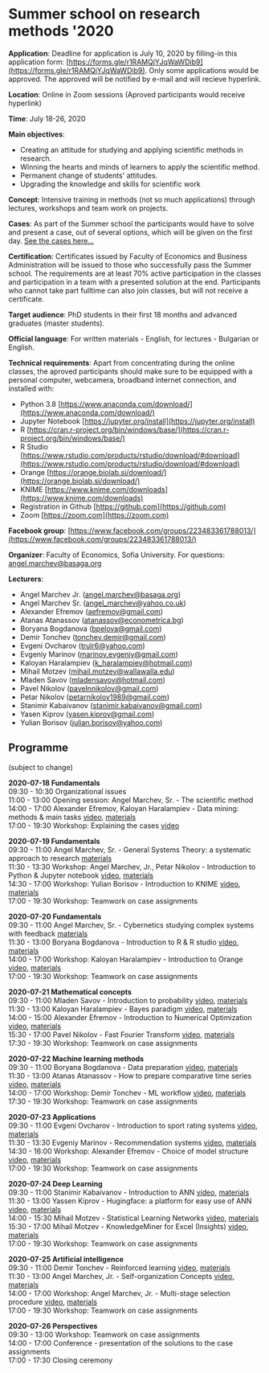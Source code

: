 # Summer school on research methods '2020

**Application**: Deadline for application is July 10, 2020 by filling-in this application form: [https://forms.gle/r1RAMQjYJqWaWDib9](https://forms.gle/r1RAMQjYJqWaWDib9). Only some applications would be approved. The approved will be notified by e-mail and will recieve hyperlink.

**Location**: Online in Zoom sessions (Aproved participants would receive hyperlink)

**Time**: July 18-26, 2020 

**Main objectives**:
* Creating an attitude for studying and applying scientific methods in research.
* Winning the hearts and minds of learners to apply the scientific method.
* Permanent change of students' attitudes.
* Upgrading the knowledge and skills for scientific work

**Concept**: Intensive training in methods (not so much applications) through lectures, workshops and team work on projects. 

**Cases**: As part of the Summer school the participants would have to solve and present a case, out of several options, which will be given on the first day. [See the cases here...](cases_.md)

**Certification**: Certificates issued by Faculty of Economics and Business Administration will be issued to those who successfully pass the Summer school. The requirements are at least 70% active participation in the classes and participation in a team with a presented solution at the end. Participants who cannot take part fulltime can also join classes, but will not receive a certificate.

**Target audience**: PhD students in their first 18 months and advanced graduates (master students).  

**Official language**: For written materials - English, for lectures - Bulgarian or English.

**Technical requirements**: Apart from concentrating during the online classes, the aproved participants should make sure to be equipped with a personal computer, webcamera, broadband internet connection, and installed with:
* Python 3.8 [https://www.anaconda.com/download/](https://www.anaconda.com/download/)
* Jupyter Notebook [https://jupyter.org/install](https://jupyter.org/install)
* R [https://cran.r-project.org/bin/windows/base/](https://cran.r-project.org/bin/windows/base/)
* R Studio [https://www.rstudio.com/products/rstudio/download/#download](https://www.rstudio.com/products/rstudio/download/#download)
* Orange [https://orange.biolab.si/download/](https://orange.biolab.si/download/)
* KNIME [https://www.knime.com/downloads](https://www.knime.com/downloads)
* Registration in Github [https://github.com](https://github.com)
* Zoom [https://zoom.com](https://zoom.com)

**Facebook group**: [https://www.facebook.com/groups/223483361788013/](https://www.facebook.com/groups/223483361788013/)

**Organizer**: Faculty of Economics, Sofia University. For questions: angel.marchev@basaga.org

**Lecturers**:
* Angel Marchev Jr. (angel.marchev@basaga.org)
* Angel Marchev Sr. (angel_marchev@yahoo.co.uk)
* Alexander Efremov (aefremov@gmail.com)
* Atanas Atanassov (atanassov@econometrica.bg)
* Boryana Bogdanova (bpelova@gmail.com)
* Demir Tonchev (tonchev.demir@gmail.com)
* Evgeni Ovcharov (trulr6@yahoo.com)
* Evgeniy Marinov (marinov.evgeniy@gmail.com)
* Kaloyan Haralampiev (k_haralampiev@hotmail.com)
* Mihail Motzev (mihail.motzev@wallawalla.edu)
* Mladen Savov (mladensavov@hotmail.com)
* Pavel Nikolov (pavelnnikolov@gmail.com)
* Petar Nikolov (petarnikolov1989@gmail.com)
* Stanimir Kabaivanov (stanimir.kabaivanov@gmail.com)
* Yasen Kiprov (yasen.kiprov@gmail.com)
* Yulian Borisov (julian.borisov@yahoo.com)

## Programme
(subject to change)  

**2020-07-18 Fundamentals**  
09:30 - 10:30 Organizational issues  
11:00 - 13:00 Opening session: Angel Marchev, Sr. - The scientific method  
14:00 - 17:00 Alexander Efremov, Kaloyan Haralampiev - Data mining: methods & main tasks [video](), [materials]()  
17:00 - 19:30 Workshop: Explaining the cases [video]()  
  
**2020-07-19 Fundamentals**  
09:30 - 11:00 Angel Marchev, Sr. - General Systems Theory: a systematic approach to research [materials](/marchev/readme.md)  
11:30 - 13:30 Workshop: Angel Marchev, Jr., Petar Nikolov - Introduction to Python & Jupyter notebook [video](), [materials]()  
14:30 - 17:00 Workshop: Yulian Borisov - Introduction to KNIME [video](), [materials]()  
17:00 - 19:30 Workshop: Teamwork on case assignments  

**2020-07-20 Fundamentals**  
09:30 - 11:00 Angel Marchev, Sr. - Cybernetics studying complex systems with feedback [materials](/marchev/readme.md)  
11:30 - 13:00 Boryana Bogdanova - Introduction to R & R studio [video](), [materials]()  
14:00 - 17:00 Workshop: Kaloyan Haralampiev - Introduction to Orange [video](), [materials]()  
17:00 - 19:30 Workshop: Teamwork on case assignments  

**2020-07-21 Mathematical concepts**  
09:30 - 11:00 Mladen Savov - Introduction to probability [video](), [materials]()  
11:30 - 13:00 Kaloyan Haralampiev - Bayes paradigm [video](), [materials]()  
14:00 - 15:00 Alexander Efremov - Introduction to Numerical Optimization [video](), [materials]()  
15:30 - 17:00 Pavel Nikolov - Fast Fourier Transform [video](), [materials]()  
17:30 - 19:30 Workshop: Teamwork on case assignments  

**2020-07-22 Machine learning methods**  
09:30 - 11:00 Boryana Bogdanova - Data preparation [video](), [materials]()  
11:30 - 13:00 Atanas Atanassov - How to prepare comparative time series [video](), [materials]()  
14:00 - 17:00 Workshop: Demir Tonchev - ML workflow [video](), [materials]()  
17:30 - 19:30 Workshop: Teamwork on case assignments  

**2020-07-23 Applications**  
09:30 - 11:00 Evgeni Ovcharov - Introduction to sport rating systems [video](), [materials]()  
11:30 - 13:30 Evgeniy Marinov - Recommendation systems [video](), [materials]()  
14:30 - 16:00 Workshop: Alexander Efremov - Choice of model structure [video](), [materials]()  
17:00 - 19:30 Workshop: Teamwork on case assignments  

**2020-07-24 Deep Learning**  
09:30 - 11:00 Stanimir Kabaivanov - Introduction to ANN [video](), [materials]()  
11:30 - 13:00 Yassen Kiprov - Hugingface: a platform for easy use of ANN [video](), [materials]()  
14:00 - 15:30 Mihail Motzev - Statistical Learning Networks [video](), [materials]()  
15:30 - 17:00 Mihail Motzev - KnowledgeMiner for Excel (Insights) [video](), [materials]()  
17:00 - 19:30 Workshop: Teamwork on case assignments  

**2020-07-25 Artificial intelligence**  
09:30 - 11:00 Demir Tonchev - Reinforced learning [video](), [materials]()  
11:30 - 13:00 Angel Marchev, Jr. - Self-organization Concepts [video](), [materials]()  
14:00 - 17:00 Workshop: Angel Marchev, Jr. -  Multi-stage selection procedure [video](), [materials]()  
17:00 - 19:30 Workshop: Teamwork on case assignments  

**2020-07-26 Perspectives**  
09:30 - 13:00 Workshop: Teamwork on case assignments  
14:00 - 17:00 Conference - presentation of the solutions to the case assignments  
17:00 - 17:30 Closing ceremony  
